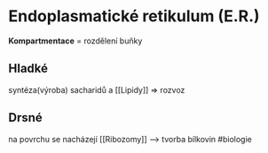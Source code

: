 # Endoplasmatické retikulum (E.R.)
**Kompartmentace** = rozdělení buňky
## Hladké
syntéza(výroba) sacharidů a [[Lipidy]]
=> rozvoz
## Drsné
na povrchu se nacházejí [[Ribozomy]] --> tvorba bílkovin
#biologie 
